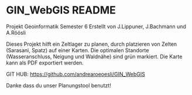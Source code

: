 # GIN_WebGIS README
Projekt Geoinformatik Semester 6 
Erstellt von J.Lippuner, J.Bachmann und A.Röösli

Dieses Projekt hilft ein Zeltlager zu planen, durch platzieren von Zelten
(Sarasani, Spatz) auf einer Karten. Die optimalen Standorte (Wasseranschluss, 
Neigung und Waldnähe) sind grün markiert. Die Karte kann als PDF exportiert
werden.

GIT HUB: https://github.com/andrearoeoesli/GIN_WebGIS

Danke dass du unser Planungstool benutzt!

